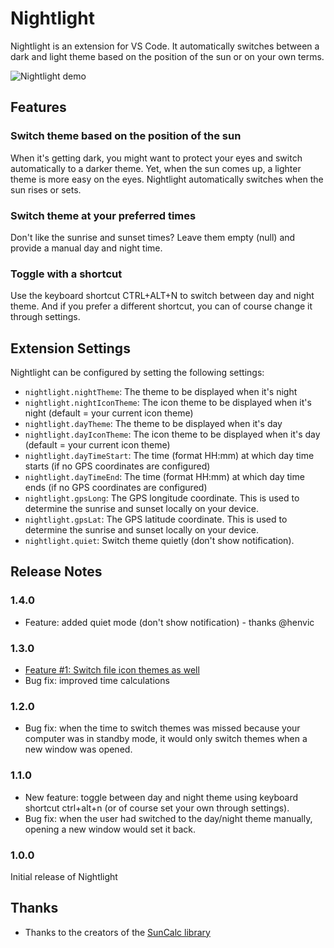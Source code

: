 # Nightlight

Nightlight is an extension for VS Code. It automatically switches between a dark and light theme based on the position of the sun or on your own terms.

![Nightlight demo](https://github.com/intodevelopment/nightlight/raw/75df5005d3ef887a3d79d8712c436a10ad4c7666/nightlight-movie.gif)

## Features

### Switch theme based on the position of the sun
When it's getting dark, you might want to protect your eyes and switch automatically to a darker theme. Yet, when the sun comes up, a lighter theme is more easy on the eyes. Nightlight automatically switches when the sun rises or sets. 

### Switch theme at your preferred times
Don't like the sunrise and sunset times? Leave them empty (null) and provide a manual day and night time. 

### Toggle with a shortcut
Use the keyboard shortcut CTRL+ALT+N to switch between day and night theme. And if you prefer a different shortcut, you can of course change it through settings.

## Extension Settings

Nightlight can be configured by setting the following settings:

* `nightlight.nightTheme`: The theme to be displayed when it's night
* `nightlight.nightIconTheme`: The icon theme to be displayed when it's night (default = your current icon theme)
* `nightlight.dayTheme`: The theme to be displayed when it's day
* `nightlight.dayIconTheme`: The icon theme to be displayed when it's day (default = your current icon theme)
* `nightlight.dayTimeStart`: The time (format HH:mm) at which day time starts (if no GPS coordinates are configured)
* `nightlight.dayTimeEnd`: The time (format HH:mm) at which day time ends (if no GPS coordinates are configured) 
* `nightlight.gpsLong`: The GPS longitude coordinate. This is used to determine the sunrise and sunset locally on your device.
* `nightlight.gpsLat`: The GPS latitude coordinate. This is used to determine the sunrise and sunset locally on your device.
* `nightlight.quiet`: Switch theme quietly (don't show notification).

## Release Notes

### 1.4.0

* Feature: added quiet mode (don't show notification) - thanks @henvic

### 1.3.0

* [Feature #1: Switch file icon themes as well](https://github.com/intodevelopment/nightlight/issues/1)
* Bug fix: improved time calculations

### 1.2.0

* Bug fix: when the time to switch themes was missed because your computer was in standby mode, it would only switch themes when a new window was opened.

### 1.1.0

* New feature: toggle between day and night theme using keyboard shortcut ctrl+alt+n (or of course set your own through settings).
* Bug fix: when the user had switched to the day/night theme manually, opening a new window would set it back.

### 1.0.0

Initial release of Nightlight

## Thanks

* Thanks to the creators of the [SunCalc library](https://github.com/mourner/suncalc)
